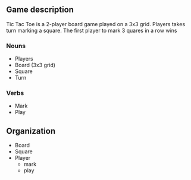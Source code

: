 ## Game description
Tic Tac Toe is a 2-player board game played on a 3x3 grid. Players takes turn marking a square.
The first player to mark 3 quares in a row wins


### Nouns
- Players
- Board (3x3 grid)
- Square
- Turn

### Verbs
- Mark
- Play

## Organization
- Board
- Square
- Player
  - mark
  - play
